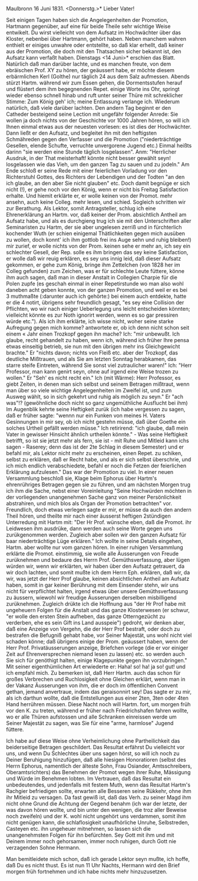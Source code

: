  Maulbronn 16 Juni 1831. <Donnerstg.>*
Lieber Vater!

Seit einigen Tagen haben sich die Angelegenheiten der Promotion, Hartmann gegenüber, auf eine für beide Theile sehr wichtige Weise entwikelt. Du wirst vielleicht von dem Aufsatz im Hochwächter über das Kloster, nebenbei über Hartmann, gehört haben. Neben manchem wahren enthielt er einiges unwahre oder entstellte, so daß klar erhellt, daß keiner aus der Promotion, die doch mit den Thatsachen sicher bekannt ist, den Aufsatz kann verfaßt haben. Dienstags <14 Juni>* erschien das Blatt. Natürlich daß man darüber lachte, und es manchen freute, von dem ebräischen Prof. XY zu hören, der geäussert habe, er möchte diesem erbärmlichen Kerl (Golthe) nur täglich 24 aus dem Salz aufmessen. Abends stürzt Hartm. während wir zum Essen gehen, die Dormentsstufen herauf und flüstert dem ihm begegnenden Repet. einige Worte ins Ohr, springt wieder ebenso schnell hinab und ruft unter seiner Thüre mit schreklicher Stimme: Zum König geh' ich; meine Entlassung verlange ich. Wiederum natürlich, daß viele darüber lachten. Den andern Tag beginnt er den Catheder besteigend seine Lection mit ungefähr folgender Anrede: Sie wollen ja doch nichts von der Geschichte vor 1000 Jahren hören, so will ich Ihnen einmal etwas aus der neuesten vorlesen: es ist dies der Hochwächter. Dann ließt er den Aufsatz, und begleitet ihn mit den heftigsten Schmähreden gegen den Verfasser und die Promotion ("niederträchtige Gesellen, elende Schufte, verruchte unvergorene Jugend etc.) Einmal heißts darinn "sie werden eine Stunde täglich losgelassen". Anm: "Herrlicher Ausdruk, in der That meisterhaft! könnte nicht besser gewählt seyn! losgelassen wie das Vieh, um den ganzen Tag zu sauen und zu jodeln." Am Ende schloß er seine Rede mit einer feierlichen Vorladung vor den Richterstuhl Gottes, des Richters der Lebendigen und der Todten "an den ich glaube, an den aber Sie nicht glauben" etc. Doch damit begnüge er sich nicht (!), er gehe noch vor den König, wenn er nicht bis Freitag Satisfaction erhalte. Und hiemit erklärte er, er wolle keinen von der Promot. mehr ansehn, auch keine Colleg. mehr lesen, und schied. Sogleich schritten wir zur Berathung. Als Lektor, somit Antragsteller, schlug ich eine Ehrenerklärung an Hartm. vor, daß keiner der Prom. absichtlich Antheil am Aufsatz habe, und als es durchgieng trug ich sie mit den Unterschriften aller Seminaristen zu Hartm, der sie aber ungelesen zerriß und in fürchterlich kochender Wuth (er schien einigemal Thätlichkeiten gegen mich ausüben zu wollen, doch konnt' ich ihm gottlob frei ins Auge sehn und ruhig bleiben!) mir zurief, er wolle nichts von der Prom. keinen sehe er mehr an, ich sey ein schlechter Gesell, der Rep. solle es ihm bringen das sey keine Satisfaction, er wolle daß wir reuig erklären, es sey uns innig leid, daß dieser Aufsatz gekommen, er gehe zum König, bringe ihm Zettelchen (von 1828 her im Colleg gefunden) zum Zeichen, was er für schlechte Leute füttere, könne ihm auch sagen, daß man in dieser Anstalt in Collegien Charpie für die Polen zupfe (es geschah einmal in einer Repetirstunde wo man also wohl daneben acht geben konnte, von der ganzen Promotion, und weil er es bei 3 muthmaßte (:darunter auch ich gehörte:) bei einem auch entdekte, hatte er die 4 notirt, übrigens sehr freundlich gesagt, "es sey eine Collision der Pflichten, wo wir nach einiger Ueberlegung uns leicht entscheiden könnten; vielleicht könnte es zur Noth ignorirt werden, wenn es so gar pressiren würde etc."). Als ich ihm erklärte, ich wisse nicht, woher seine starke Aufregung gegen mich komme? antwortete er, ob ich denn nicht schon seit einem « Jahr einen Trozkopf gegen ihn mache? Ich: "mir unbewußt. Ich glaube, recht gehandelt zu haben, wenn ich, während ich früher Ihre pensa etwas einseitig betrieb, sie nun mit den übrigen mehr ins Gleichgewicht brachte." Er "nichts davon; nichts von Fleiß etc. aber der Trozkopf, das deutliche Mißtrauen, und als Sie am letzten Sonntag herabkamen, das starre steife Eintreten, während Sie sonst viel zutraulicher waren!" Ich: "Herr Professor, man kann genirt seyn, ohne auf irgend eine Weise trozen zu wollen." Er "Seh' es nicht recht ein." Ich (mit Wärme): Herr Professor, es giebt Zeiten, in denen man sich selbst und seinem Betragen mißtraut, wenn man über so viele wichtige Angelegenheiten im Zweifel ist, und zum Ausweg wählt, so in sich gekehrt und ruhig als möglich zu seyn." Er "ach was"!? (gewöhnliche doch nicht so ganz ungemüthliche Ausflucht bei ihm) Im Augenblik kehrte seine Heftigkeit zurük (ich habe vergessen zu sagen, daß er früher sagte: "wennn nur ein Funken von meines H. Vaters Gesinnungen in mir sey, ob ich nicht gestehn müsse, daß über Goethe ein solches Urtheil gefällt werden müsse." Ich retirirend: "ich glaube, daß mein Vater in gewisser Hinsicht ähnlich urtheilen könnte." - Was seine Heftigkeit betrifft, so ist sie jetzt mehr als fern, sie ist - mit Ruhe und Mitleid kann ichs sagen - Raserey; denn das ist der 2te Schlag in diesem Semester) und er befahl mir, als Lektor nicht mehr zu erscheinen, einen Repet. zu schiken, selbst zu erklären, daß er Recht habe, und als er sich selbst überschrie, und ich mich endlich verabschiedete, befahl er noch die Fetzen der feierlichen Erklärung aufzulesen." Das war der Promotion zu viel. In einer neuen Versammlung beschloß sie, Klage beim Ephorus über Hartm's ehrenrühriges Betragen gegen sie zu führen, und am nächsten Morgen trug ich ihm die Sache, nebst einer Voreinleitung "Seine Hochwürden möchten in der vorliegenden unangenehmen Sache ganz von meiner Persönlichkeit abstrahiren, und mich blos als Organ der Promotion betrachten" vor. Freundlich, doch etwas verlegen sagte er mir, er müsse da auch den andern Theil hören, und theilte mir nach einer äusserst heftigen 2stündigen Unterredung mit Hartm mit: "Der Hr Prof. wünsche eben, daß die Promot. ihr Leidwesen ihm ausdrüke, dann werden auch seine Worte gegen uns zurükgenommen werden. Zugleich aber sollen wir den ganzen Aufsatz für baar niederträchtige Lüge erklären." Ich wollte in seine Details eingehen, Hartm. aber wollte nur vom ganzen hören. In einer ruhigen Versammlung erklärte die Promot. einstimmig, sie wolle alle Äusserungen von Freude zurüknehmen und bedaure des Herrn Prof. Gemüthsverfassung, aber lügen würden wir, wenn wir erklärten, wir haben über den Aufsatz getrauert, da wir doch lachten, und somit mußte ich dem Herrn Eph. erklären, daß wir, da wir, was jetzt der Herr Prof glaube, keinen absichtlichen Antheil am Aufsatz haben, somit in gar keiner Berührung mit dem Einsender stehn, wir uns nicht für verpflichtet halten, irgend etwas über unsere Gemüthsverfassung zu äussern, wiewohl wir freudige Äusserungen derselben misbilligend zurüknehmen. Zugleich drükte ich die Hoffnung aus "der Hr Prof habe mit ungeheuern Folgen für die Anstalt und das ganze Klosterwesen (er schwur, "er wolle den ersten Stein aufheben, das ganze Otterngezücht zu verderben, ehe es sein Gift ins Land ausspeie") gedroht, wir denken aber, daß eine Anzeige von Vergehn, die der Herr Prof bestraft, oder doch zu bestrafen die Befugniß gehabt habe, vor Seiner Majestät, uns wohl nicht viel schaden könne; daß übrigens einige der Prom. geäussert haben, wenn der Herr Prof. Privatäusserungen anzeige, Briefchen vorlege (die er vor einiger Zeit auf Ehrenversprechen niemand lesen zu lassen) etc. so werden auch Sie sich für genöthigt halten, einige Klagepunkte gegen ihn vorzubringen." Mit seiner eigenthümlichen Art erwiederte er: Haha! so! ha! ja so! gut! und ich empfahl mich. Zu bemerken ist, daß Herr Hartm. auch das schon für großes Verbrechen und Ruchlosigkeit ohne Gleichen erklärt, wenn man in der Vakanz Äusserungen von ihm, die er doch im öffentlichen Convent gethan, jemand anvertraue, indem das geraisonnirt sey! Das sagte er zu mir, als ich darthun wollte, daß die Entstellungen aus einer 2ten, 3ten oder 4ten Hand herrühren müssen.
Diese Nacht noch will Hartm. fort, um morgen früh vor den K. zu treten, während er früher nach Friedrichshafen fahren wollte, wo er alle Thüren aufstossen und alle Schranken einreissen werde um Seiner Majestät zu sagen, was Sie für eine "arme, harmlose" Jugend füttere.

Ich habe auf diese Weise ohne Verheimlichung ohne Partheilichkeit das beiderseitige Betragen geschildert. Das Resultat erfährst Du vielleicht vor uns, und wenn Du Schlechtes über uns sagen hörst, so will ich noch zu Deiner Beruhigung hinzufügen, daß alle hiesigen Honoratioren (selbst des Herrn Ephorus, namentlich der älteste Sohn, Frau Osiander, Amtsschreibers, Oberamtsrichters) das Benehmen der Promot wegen ihrer Ruhe, Mässigung und Würde im Benehmen lobten. Im Vertrauen, daß das Resultat ein unbedeutendes, und jedenfalls mit festem Muth, wenn das Resultat Hartm's Rachgier befriedigen sollte, erwarten alle Besseren seine Rükkehr, ohne ihm ihr Mitleid zu versagen. Da fast gewiß ist, daß das Verh. zu seiner Magd ihm nicht ohne Grund die Achtung der Gegend benahm (ich war der letzte, der was davon hören wollte, und bin unter den wenigen, die troz aller Beweise noch zweifeln) und der K. wohl nicht ungehört uns verdammen, somit ihm nicht genügen kann, die schlaflosigkeit unaufhörliche Unruhe, Selbstreden, Casteyen etc. ihn ungeheuer mitnehmen, so lassen sich die unangenehmsten Folgen für ihn befürchten. Sey Gott mit ihm und mit Deinem
 immer noch gehorsamen, immer noch ruhigen,
 durch Gott nie verzagenden Sohne Hermann.

Man bemitleidete mich schon, daß ich gerade Lektor seyn mußte, ich hoffe, daß Du es nicht thust. Es ist nun 11 Uhr Nachts, Hermann wird den Brief morgen früh fortnehmen und ich habe nichts mehr hinzuzusetzen. 